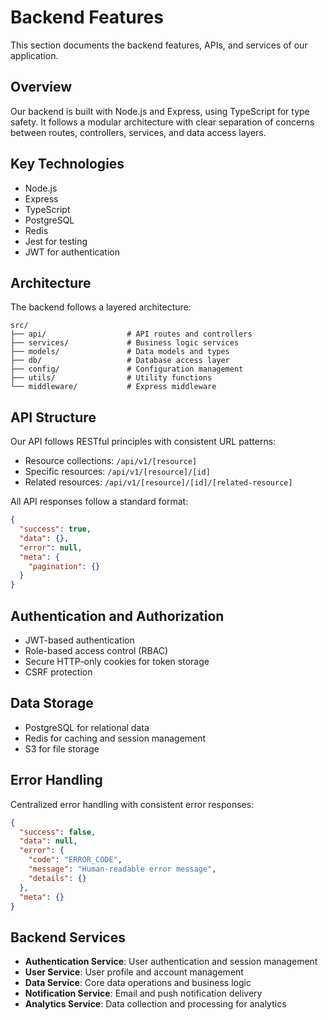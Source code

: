# Backend Features

This section documents the backend features, APIs, and services of our application.

## Overview

Our backend is built with Node.js and Express, using TypeScript for type safety. It follows a modular architecture with clear separation of concerns between routes, controllers, services, and data access layers.

## Key Technologies

- Node.js
- Express
- TypeScript
- PostgreSQL
- Redis
- Jest for testing
- JWT for authentication

## Architecture

The backend follows a layered architecture:

```
src/
├── api/                  # API routes and controllers
├── services/             # Business logic services
├── models/               # Data models and types
├── db/                   # Database access layer
├── config/               # Configuration management
├── utils/                # Utility functions
└── middleware/           # Express middleware
```

## API Structure

Our API follows RESTful principles with consistent URL patterns:

- Resource collections: `/api/v1/[resource]`
- Specific resources: `/api/v1/[resource]/[id]`
- Related resources: `/api/v1/[resource]/[id]/[related-resource]`

All API responses follow a standard format:

```json
{
  "success": true,
  "data": {},
  "error": null,
  "meta": {
    "pagination": {}
  }
}
```

## Authentication and Authorization

- JWT-based authentication
- Role-based access control (RBAC)
- Secure HTTP-only cookies for token storage
- CSRF protection

## Data Storage

- PostgreSQL for relational data
- Redis for caching and session management
- S3 for file storage

## Error Handling

Centralized error handling with consistent error responses:

```json
{
  "success": false,
  "data": null,
  "error": {
    "code": "ERROR_CODE",
    "message": "Human-readable error message",
    "details": {}
  },
  "meta": {}
}
```

## Backend Services

- **Authentication Service**: User authentication and session management
- **User Service**: User profile and account management
- **Data Service**: Core data operations and business logic
- **Notification Service**: Email and push notification delivery
- **Analytics Service**: Data collection and processing for analytics
